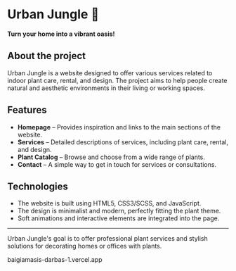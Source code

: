 # **Urban Jungle** 🌿

**Turn your home into a vibrant oasis!**

## About the project

Urban Jungle is a website designed to offer various services related to indoor plant care, rental, and design. The project aims to help people create natural and aesthetic environments in their living or working spaces.

## Features

- **Homepage** – Provides inspiration and links to the main sections of the website.
- **Services** – Detailed descriptions of services, including plant care, rental, and design.
- **Plant Catalog** – Browse and choose from a wide range of plants.
- **Contact** – A simple way to get in touch for services or consultations.

## Technologies

- The website is built using HTML5, CSS3/SCSS, and JavaScript.
- The design is minimalist and modern, perfectly fitting the plant theme.
- Soft animations and interactive elements are integrated into the page.

---

Urban Jungle's goal is to offer professional plant services and stylish solutions for decorating homes or offices with plants.


<a>baigiamasis-darbas-1.vercel.app</a>
